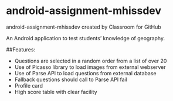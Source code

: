 # android-assignment-mhissdev
android-assignment-mhissdev created by Classroom for GitHub

An Android application to test students’ knowledge of geography.

##Features:

* Questions  are selected in a random order from a list of over 20
* Use of Picasso library to load images from external webserver
* Use of Parse API to load questions from external database
* Fallback questions should call to Parse API fail
* Profile card
* High score table with clear facility

